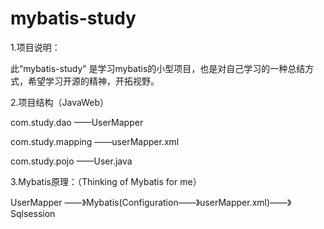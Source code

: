 # mybatis-study

1.项目说明：

  此“mybatis-study” 是学习mybatis的小型项目，也是对自己学习的一种总结方式，希望学习开源的精神，开拓视野。

2.项目结构（JavaWeb）

 com.study.dao
 ——UserMapper

 com.study.mapping
 ——userMapper.xml

 com.study.pojo
 ——User.java
    
          
3.Mybatis原理：（Thinking  of  Mybatis for me）

 UserMapper ——》Mybatis(Configuration——》userMapper.xml)——》Sqlsession

